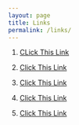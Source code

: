 ```yaml
---
layout: page
title: Links
permalink: /links/
---
```


1. [CLick This Link][link1]

2. [Click This Link][link2]

3. [Click This Link][link3]

4. [Click This Link][link4]

5. [Click This Link][link5]

[link1]: [https://www.russianschool.com/]
[link2]: [https://www.codecademy.com/]
[link3]: [https://www.khanacademy.org/]
[link4]: [https://www.aleks.com/]
[link5]: [https://www.ixl.com/]
